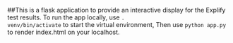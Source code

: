##This is a flask application to provide an interactive display for the Explify test results.
To run the app locally, use <code>. venv/bin/activate</code> to start the virtual environment,
Then use <code>python app.py</code> to render index.html on your localhost.
